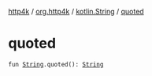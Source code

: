 [http4k](../../index.md) / [org.http4k](../index.md) / [kotlin.String](index.md) / [quoted](./quoted.md)

# quoted

`fun `[`String`](https://kotlinlang.org/api/latest/jvm/stdlib/kotlin/-string/index.html)`.quoted(): `[`String`](https://kotlinlang.org/api/latest/jvm/stdlib/kotlin/-string/index.html)